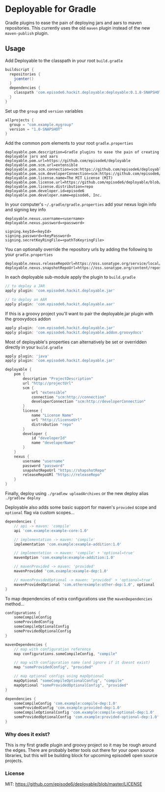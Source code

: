 Deployable for Gradle
=====================
Gradle plugins to ease the pain of deploying jars and aars to maven repositories. This currently uses the old `maven` plugin instead of the new `maven-publish` plugin.

## Usage
Add Deployable to the classpath in your root `build.gradle`
```groovy
buildscript {
  repositories {
    jcenter()
  }
  dependencies {
    classpath 'com.episode6.hackit.deployable:deployable:0.1.8-SNAPSHOT'
  }
}
```

Set up the `group` and `version` variables
```groovy
allprojects {
  group = "com.example.mygroup"
  version = "1.0-SNAPSHOT"
}
```

Add the common pom elements to your root `gradle.properties`
```
deployable.pom.description=Gradle plugins to ease the pain of creating deployable jars and aars
deployable.pom.url=https://github.com/episode6/deployable
deployable.pom.scm.url=extensible
deployable.pom.scm.connection=scm:https://github.com/episode6/deployable.git
deployable.pom.scm.developerConnection=scm:https://github.com/episode6/deployable.git
deployable.pom.license.name=The MIT License (MIT)
deployable.pom.license.url=https://github.com/episode6/deployable/blob/master/LICENSE
deployable.pom.license.distribution=repo
deployable.pom.developer.id=episode6
deployable.pom.developer.name=episode6, Inc.
```

In your computer's `~/.gradle/gradle.properties` add your nexus login info and signing key info
```
deployable.nexus.username=<username>
deployable.nexus.password=<password>

signing.keyId=<keyId>
signing.password=<keyPassword>
signing.secretKeyRingFile=<pathToKeyringFile>
```

You can optionally override the repository urls by adding the following to your `gradle.properties`
```
deployable.nexus.releaseRepoUrl=https://oss.sonatype.org/service/local/staging/deploy/maven2/
deployable.nexus.snapshotRepoUrl=https://oss.sonatype.org/content/repositories/snapshots/
```

In each deployable sub-module apply the plugin to `build.gradle`
```groovy
// to deploy a JAR
apply plugin: 'com.episode6.hackit.deployable.jar'

// to deploy an AAR
apply plugin: 'com.episode6.hackit.deployable.aar'
```

If this is a groovy project you'll want to pair the deployable.jar plugin with the groovydocs addon
```groovy
apply plugin: 'com.episode6.hackit.deployable.jar'
apply plugin: 'com.episode6.hackit.deployable.addon.groovydocs'
```

Most of deployable's properties can alternatively be set or overridden directly in your `build.gradle`
```groovy
apply plugin: 'java'
apply plugin: 'com.episode6.hackit.deployable.jar'

deployable {
    pom {
        description "ProjectDescription"
        url "http://projectUrl"
        scm {
            url "extensible"
            connection "scm:http://connection"
            developerConnection "scm:http://developerConnection"
        }
        license {
            name "License Name"
            url "http://licenseUrl"
            distrobution "repo"
        }
        developer {
            id "developerId"
            name "developerName"
        }
    }
    nexus {
        username "username"
        password "password"
        snapshotRepoUrl "https://shapshotRepo"
        releaseRepoURl "https://releaseRepo"
    }
}
```

Finally, deploy using
`./gradlew uploadArchives` or the new deploy alias `./gradlew deploy`

Deployable also adds some basic support for maven's `provided` scope and `optional` flag via custom scopes...
```groovy
dependencies {
    // api -> maven: 'compile'
    api 'com.example:example-core:1.0'

    // implementation -> maven: 'compile'
    implementation 'com.example:example-addition:1.0'

    // implementation -> maven: 'compile' + 'optional=true'
    mavenOption 'com.example:example-addition:1.0'

    // mavenProvided -> maven: 'provided'
    mavenProvided 'com.example:example-dep:1.0'

    // mavenProvidedOptional -> maven: 'provided' + 'optional=true'
    mavenProvidedOptional 'com.otherexample:other-dep:1.0', optional
}
```

To map dependencies of extra configurations use the `mavenDependencies` method...
```groovy
configurations {
    someCompileConfig
    someProvidedConfig
    someCompileOptionalConfig
    someProvidedOptionalConfig
}

mavenDependencies {
    // map with configuration reference
    map configurations.someCompileConfig, "compile"

    // map with configuration name (and ignore if it doesnt exist)
    map "someProvidedConfig", "provided"

    // map optional configs using mapOptional
    mapOptional "someCompileOptionalConfig", "compile"
    mapOptional "someProvidedOptionalConfig", "provided"
}

dependencies {
    someCompileConfig 'com.example:compile-dep:1.0'
    someProvidedConfig 'com.example:provided-dep:1.0'
    someCompileOptionalConfig 'com.example:compile-optional-dep:1.0'
    someProvidedOptionalConfig 'com.example:provided-optional-dep:1.0'
}
```

### Why does it exist?
This is my first gradle plugin and groovy project so it may be rough around the edges. There are probably better tools out there for your open source libraries, but this will be building block for upcoming episode6 open source projects.

### License
MIT: https://github.com/episode6/deployable/blob/master/LICENSE